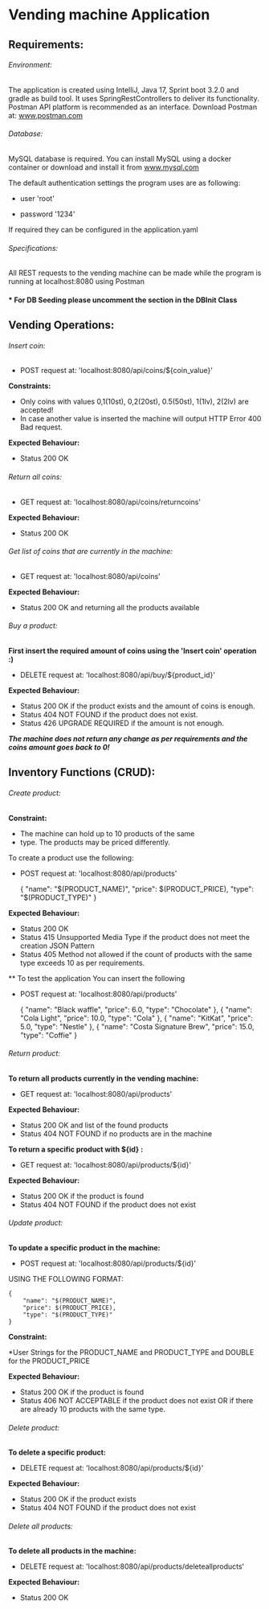 # **Vending machine Application**

## Requirements:
###### Environment:
The application is created using IntelliJ, Java 17, Sprint boot 3.2.0 and gradle as build tool.
It uses SpringRestControllers to deliver its functionality.
Postman API platform is recommended as an interface.
Download Postman at: www.postman.com

###### Database:
MySQL database is required.
You can install MySQL using a docker container or download and install it from www.mysql.com

The default authentication settings the program uses are as following:

* user 'root'

* password '1234'

If required they can be configured in the application.yaml

###### Specifications:
All REST requests to the vending machine can be made while the program is running
at localhost:8080 using Postman

#### * For DB Seeding please uncomment the section in the DBInit Class

## **Vending Operations:**

###### Insert coin:
* POST request at: 'localhost:8080/api/coins/${coin_value}'

**Constraints:** 
* Only coins with values 0,1(10st), 0,2(20st), 0.5(50st), 1(1lv), 2(2lv) are accepted!
* In case another value is inserted the machine will output HTTP Error 400 Bad request.

**Expected Behaviour:**

* Status 200 OK

###### Return all coins:
* GET request at: 'localhost:8080/api/coins/returncoins'

**Expected Behaviour:**

* Status 200 OK

###### Get list of coins that are currently in the machine:
* GET request at: 'localhost:8080/api/coins'

**Expected Behaviour:**

* Status 200 OK and returning all the products available

###### Buy a product:
**First insert the required amount of coins using the 'Insert coin' operation :)**

* DELETE request at: 'localhost:8080/api/buy/${product_id}'

**Expected Behaviour:**

* Status 200 OK if the product exists and the amount of coins is enough.
* Status 404 NOT FOUND if the product does not exist.
* Status 426 UPGRADE REQUIRED if the amount is not enough.

**_The machine does not return any change as per requirements and the coins amount goes back to 0!_**

## Inventory Functions (CRUD):

###### Create product:

**Constraint:**
* The machine can hold up to 10 products of the same
* type. The products may be priced differently.

To create a product use the following:
* POST request at: 'localhost:8080/api/products'

    {
        "name": "$(PRODUCT_NAME)",
        "price": $(PRODUCT_PRICE),
        "type": "$(PRODUCT_TYPE)"
    }

**Expected Behaviour:**
* Status 200 OK
* Status 415 Unsupported Media Type if the product does not meet the creation JSON Pattern
* Status 405 Method not allowed if the count of products with the same type exceeds 10 as per requirements.

** To test the application You can insert the following 
* POST request at: 'localhost:8080/api/products'


    {
        "name": "Black waffle",
        "price": 6.0,
        "type": "Chocolate"
    },
    {
        "name": "Cola Light",
        "price": 10.0,
        "type": "Cola"
    },
    {
        "name": "KitKat",
        "price": 5.0,
        "type": "Nestle"
    },
    {
        "name": "Costa Signature Brew",
        "price": 15.0,
        "type": "Coffie"
    }

###### Return product:

**To return all products currently in the vending machine:**
* GET request at: 'localhost:8080/api/products'

**Expected Behaviour:**
* Status 200 OK and list of the found products
* Status 404 NOT FOUND if no products are in the machine

**To return a specific product with ${id} :**
* GET request at: 'localhost:8080/api/products/${id}'

**Expected Behaviour:**
* Status 200 OK if the product is found
* Status 404 NOT FOUND if the product does not exist

###### Update product:

**To update a specific product in the machine:**
* POST request at: 'localhost:8080/api/products/${id}'

USING THE FOLLOWING FORMAT:

    {
        "name": "$(PRODUCT_NAME)",
        "price": $(PRODUCT_PRICE),
        "type": "$(PRODUCT_TYPE)"
    }

**Constraint:**

*User Strings for the PRODUCT_NAME and PRODUCT_TYPE and DOUBLE for the PRODUCT_PRICE

**Expected Behaviour:**
* Status 200 OK if the product is found
* Status 406 NOT ACCEPTABLE if the product does not exist OR if there are already 10 products with the same type.


###### Delete product:

**To delete a specific product:**
* DELETE request at: 'localhost:8080/api/products/${id}'

**Expected Behaviour:**
* Status 200 OK if the product exists
* Status 404 NOT FOUND if the product does not exist

###### Delete all products:

**To delete all products in the machine:**
* DELETE request at: 'localhost:8080/api/products/deleteallproducts'

**Expected Behaviour:**
* Status 200 OK




